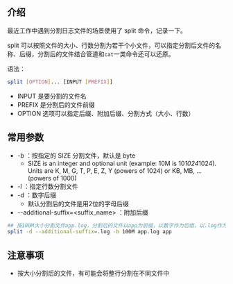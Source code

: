 ## 介绍

最近工作中遇到分割日志文件的场景使用了 split 命令，记录一下。  

split 可以按照文件的大小、行数分割为若干个小文件，可以指定分割后文件的名称、后缀，分割后的文件结合管道和`cat`一类命令还可以还原。     

语法：

```bash
split [OPTION]... [INPUT [PREFIX]]
```

* INPUT 是要分割的文件名
* PREFIX 是分割后的文件前缀
* OPTION 选项可以指定后缀、附加后缀、分割方式（大小、行数）



## 常用参数

* -b ：按指定的 SIZE 分割文件，默认是 byte
  * SIZE is an integer and optional unit (example: 10M is 10*1024*1024).  Units are K, M, G, T, P, E, Z, Y (powers of 1024) or KB, MB, ... (powers of 1000)
* -l ：指定行数分割文件
* -d ：数字后缀
  * 默认分割后的文件是用2位的字母后缀
* --additional-suffix=<suffix_name> ：附加后缀



```bash
## 按100M大小分割文件app.log，分割后的文件以app为前缀，以数字作为后缀，以.log作为附加后缀，例如 app01.log、app02.log、...
split -d --additional-suffix=.log -b 100M app.log app
```



## 注意事项

* 按大小分割后的文件，有可能会将整行分割在不同文件中


